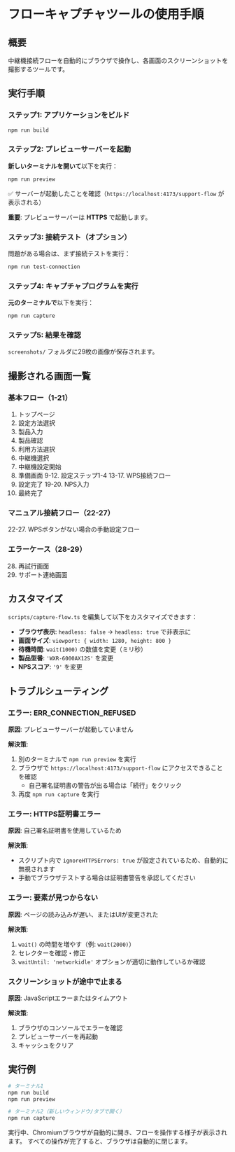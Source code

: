# フローキャプチャツールの使用手順

## 概要

中継機接続フローを自動的にブラウザで操作し、各画面のスクリーンショットを撮影するツールです。

## 実行手順

### ステップ1: アプリケーションをビルド

```bash
npm run build
```

### ステップ2: プレビューサーバーを起動

**新しいターミナルを開いて**以下を実行：

```bash
npm run preview
```

✅ サーバーが起動したことを確認（`https://localhost:4173/support-flow` が表示される）

**重要**: プレビューサーバーは **HTTPS** で起動します。

### ステップ3: 接続テスト（オプション）

問題がある場合は、まず接続テストを実行：

```bash
npm run test-connection
```

### ステップ4: キャプチャプログラムを実行

**元のターミナルで**以下を実行：

```bash
npm run capture
```

### ステップ5: 結果を確認

`screenshots/` フォルダに29枚の画像が保存されます。

## 撮影される画面一覧

### 基本フロー（1-21）
1. トップページ
2. 設定方法選択
3. 製品入力
4. 製品確認
5. 利用方法選択
6. 中継機選択
7. 中継機設定開始
8. 準備画面
9-12. 設定ステップ1-4
13-17. WPS接続フロー
18. 設定完了
19-20. NPS入力
21. 最終完了

### マニュアル接続フロー（22-27）
22-27. WPSボタンがない場合の手動設定フロー

### エラーケース（28-29）
28. 再試行画面
29. サポート連絡画面

## カスタマイズ

`scripts/capture-flow.ts` を編集して以下をカスタマイズできます：

- **ブラウザ表示**: `headless: false` → `headless: true` で非表示に
- **画面サイズ**: `viewport: { width: 1280, height: 800 }`
- **待機時間**: `wait(1000)` の数値を変更（ミリ秒）
- **製品型番**: `'WXR-6000AX12S'` を変更
- **NPSスコア**: `'9'` を変更

## トラブルシューティング

### エラー: ERR_CONNECTION_REFUSED

**原因**: プレビューサーバーが起動していません

**解決策**: 
1. 別のターミナルで `npm run preview` を実行
2. ブラウザで `https://localhost:4173/support-flow` にアクセスできることを確認
   - 自己署名証明書の警告が出る場合は「続行」をクリック
3. 再度 `npm run capture` を実行

### エラー: HTTPS証明書エラー

**原因**: 自己署名証明書を使用しているため

**解決策**: 
- スクリプト内で `ignoreHTTPSErrors: true` が設定されているため、自動的に無視されます
- 手動でブラウザテストする場合は証明書警告を承認してください

### エラー: 要素が見つからない

**原因**: ページの読み込みが遅い、またはUIが変更された

**解決策**:
1. `wait()` の時間を増やす（例: `wait(2000)`）
2. セレクターを確認・修正
3. `waitUntil: 'networkidle'` オプションが適切に動作しているか確認

### スクリーンショットが途中で止まる

**原因**: JavaScriptエラーまたはタイムアウト

**解決策**:
1. ブラウザのコンソールでエラーを確認
2. プレビューサーバーを再起動
3. キャッシュをクリア

## 実行例

```bash
# ターミナル1
npm run build
npm run preview

# ターミナル2（新しいウィンドウ/タブで開く）
npm run capture
```

実行中、Chromiumブラウザが自動的に開き、フローを操作する様子が表示されます。
すべての操作が完了すると、ブラウザは自動的に閉じます。
